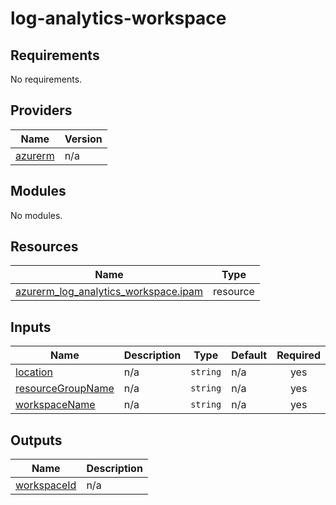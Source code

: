 # log-analytics-workspace

<!-- BEGIN_TF_DOCS -->
## Requirements

No requirements.

## Providers

| Name | Version |
|------|---------|
| <a name="provider_azurerm"></a> [azurerm](#provider\_azurerm) | n/a |

## Modules

No modules.

## Resources

| Name | Type |
|------|------|
| [azurerm_log_analytics_workspace.ipam](https://registry.terraform.io/providers/hashicorp/azurerm/latest/docs/resources/log_analytics_workspace) | resource |

## Inputs

| Name | Description | Type | Default | Required |
|------|-------------|------|---------|:--------:|
| <a name="input_location"></a> [location](#input\_location) | n/a | `string` | n/a | yes |
| <a name="input_resourceGroupName"></a> [resourceGroupName](#input\_resourceGroupName) | n/a | `string` | n/a | yes |
| <a name="input_workspaceName"></a> [workspaceName](#input\_workspaceName) | n/a | `string` | n/a | yes |

## Outputs

| Name | Description |
|------|-------------|
| <a name="output_workspaceId"></a> [workspaceId](#output\_workspaceId) | n/a |
<!-- END_TF_DOCS -->
